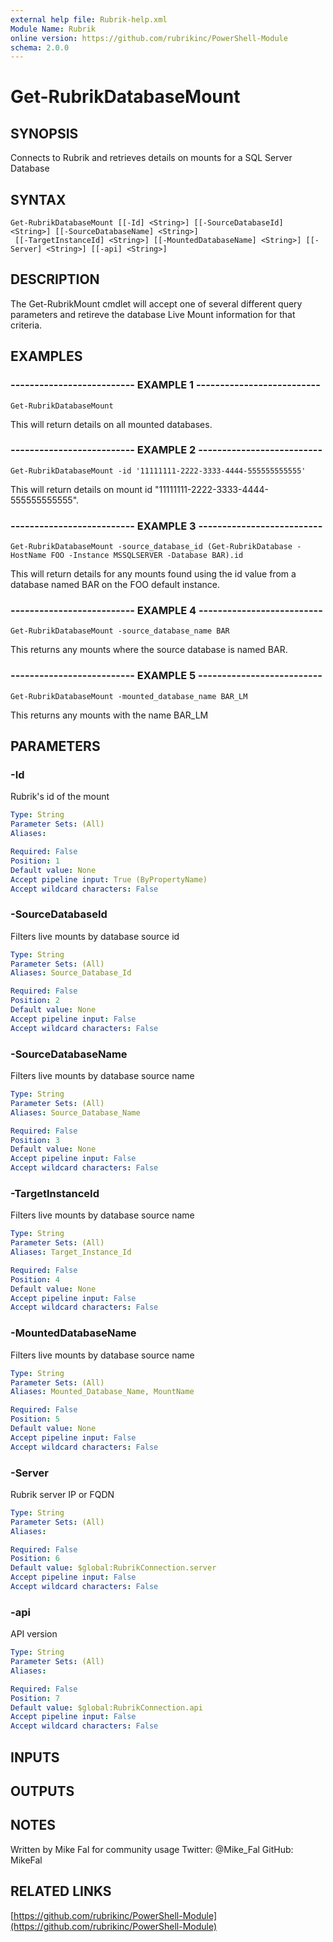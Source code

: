 ```yaml
---
external help file: Rubrik-help.xml
Module Name: Rubrik
online version: https://github.com/rubrikinc/PowerShell-Module
schema: 2.0.0
---
```


# Get-RubrikDatabaseMount

## SYNOPSIS
Connects to Rubrik and retrieves details on mounts for a SQL Server Database

## SYNTAX

```
Get-RubrikDatabaseMount [[-Id] <String>] [[-SourceDatabaseId] <String>] [[-SourceDatabaseName] <String>]
 [[-TargetInstanceId] <String>] [[-MountedDatabaseName] <String>] [[-Server] <String>] [[-api] <String>]
```

## DESCRIPTION
The Get-RubrikMount cmdlet will accept one of several different query parameters
and retireve the database Live Mount information for that criteria.

## EXAMPLES

### -------------------------- EXAMPLE 1 --------------------------
```
Get-RubrikDatabaseMount
```

This will return details on all mounted databases.

### -------------------------- EXAMPLE 2 --------------------------
```
Get-RubrikDatabaseMount -id '11111111-2222-3333-4444-555555555555'
```

This will return details on mount id "11111111-2222-3333-4444-555555555555".

### -------------------------- EXAMPLE 3 --------------------------
```
Get-RubrikDatabaseMount -source_database_id (Get-RubrikDatabase -HostName FOO -Instance MSSQLSERVER -Database BAR).id
```

This will return details for any mounts found using the id value from a database named BAR on the FOO default instance.

### -------------------------- EXAMPLE 4 --------------------------
```
Get-RubrikDatabaseMount -source_database_name BAR
```

This returns any mounts where the source database is named BAR.

### -------------------------- EXAMPLE 5 --------------------------
```
Get-RubrikDatabaseMount -mounted_database_name BAR_LM
```

This returns any mounts with the name BAR_LM

## PARAMETERS

### -Id
Rubrik's id of the mount

```yaml
Type: String
Parameter Sets: (All)
Aliases: 

Required: False
Position: 1
Default value: None
Accept pipeline input: True (ByPropertyName)
Accept wildcard characters: False
```

### -SourceDatabaseId
Filters live mounts by database source id

```yaml
Type: String
Parameter Sets: (All)
Aliases: Source_Database_Id

Required: False
Position: 2
Default value: None
Accept pipeline input: False
Accept wildcard characters: False
```

### -SourceDatabaseName
Filters live mounts by database source name

```yaml
Type: String
Parameter Sets: (All)
Aliases: Source_Database_Name

Required: False
Position: 3
Default value: None
Accept pipeline input: False
Accept wildcard characters: False
```

### -TargetInstanceId
Filters live mounts by database source name

```yaml
Type: String
Parameter Sets: (All)
Aliases: Target_Instance_Id

Required: False
Position: 4
Default value: None
Accept pipeline input: False
Accept wildcard characters: False
```

### -MountedDatabaseName
Filters live mounts by database source name

```yaml
Type: String
Parameter Sets: (All)
Aliases: Mounted_Database_Name, MountName

Required: False
Position: 5
Default value: None
Accept pipeline input: False
Accept wildcard characters: False
```

### -Server
Rubrik server IP or FQDN

```yaml
Type: String
Parameter Sets: (All)
Aliases: 

Required: False
Position: 6
Default value: $global:RubrikConnection.server
Accept pipeline input: False
Accept wildcard characters: False
```

### -api
API version

```yaml
Type: String
Parameter Sets: (All)
Aliases: 

Required: False
Position: 7
Default value: $global:RubrikConnection.api
Accept pipeline input: False
Accept wildcard characters: False
```

## INPUTS

## OUTPUTS

## NOTES
Written by Mike Fal for community usage
Twitter: @Mike_Fal
GitHub: MikeFal

## RELATED LINKS

[https://github.com/rubrikinc/PowerShell-Module](https://github.com/rubrikinc/PowerShell-Module)

